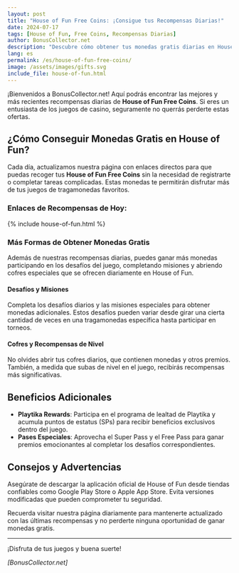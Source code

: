 ```yaml
---
layout: post
title: "House of Fun Free Coins: ¡Consigue tus Recompensas Diarias!"
date: 2024-07-17
tags: [House of Fun, Free Coins, Recompensas Diarias]
author: BonusCollector.net
description: "Descubre cómo obtener tus monedas gratis diarias en House of Fun y disfruta de las mejores recompensas sin complicaciones."
lang: es
permalink: /es/house-of-fun-free-coins/
image: /assets/images/gifts.svg
include_file: house-of-fun.html
---
```


¡Bienvenidos a BonusCollector.net! Aquí podrás encontrar las mejores y más recientes recompensas diarias de **House of Fun Free Coins**. Si eres un entusiasta de los juegos de casino, seguramente no querrás perderte estas ofertas.

## ¿Cómo Conseguir Monedas Gratis en House of Fun?

Cada día, actualizamos nuestra página con enlaces directos para que puedas recoger tus **House of Fun Free Coins** sin la necesidad de registrarte o completar tareas complicadas. Estas monedas te permitirán disfrutar más de tus juegos de tragamonedas favoritos.

### Enlaces de Recompensas de Hoy:

{% include house-of-fun.html %}

### Más Formas de Obtener Monedas Gratis

Además de nuestras recompensas diarias, puedes ganar más monedas participando en los desafíos del juego, completando misiones y abriendo cofres especiales que se ofrecen diariamente en House of Fun.

#### Desafíos y Misiones

Completa los desafíos diarios y las misiones especiales para obtener monedas adicionales. Estos desafíos pueden variar desde girar una cierta cantidad de veces en una tragamonedas específica hasta participar en torneos.

#### Cofres y Recompensas de Nivel

No olvides abrir tus cofres diarios, que contienen monedas y otros premios. También, a medida que subas de nivel en el juego, recibirás recompensas más significativas.

## Beneficios Adicionales

- **Playtika Rewards**: Participa en el programa de lealtad de Playtika y acumula puntos de estatus (SPs) para recibir beneficios exclusivos dentro del juego.
- **Pases Especiales**: Aprovecha el Super Pass y el Free Pass para ganar premios emocionantes al completar los desafíos correspondientes.

## Consejos y Advertencias

Asegúrate de descargar la aplicación oficial de House of Fun desde tiendas confiables como Google Play Store o Apple App Store. Evita versiones modificadas que pueden comprometer tu seguridad.

Recuerda visitar nuestra página diariamente para mantenerte actualizado con las últimas recompensas y no perderte ninguna oportunidad de ganar monedas gratis.

---

¡Disfruta de tus juegos y buena suerte!

*[BonusCollector.net]*
